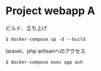 # Project webapp A


ビルド、立ち上げ
```
$ docker-compose up -d --build
```
laravel、php artisanへのアクセス
```
$ docker-compose exec app ash
```
